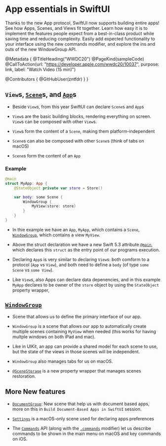 # App essentials in SwiftUI

Thanks to the new App protocol, SwiftUI now supports building entire apps! See how Apps, Scenes, and Views fit together. Learn how easy it is to implement the features people expect from a best-in-class product while saving time and reducing complexity. Easily add expected functionality to your interface using the new commands modifier, and explore the ins and outs of the new WindowGroup API.

@Metadata {
   @TitleHeading("WWDC20")
   @PageKind(sampleCode)
   @CallToAction(url: "https://developer.apple.com/wwdc20/10037", purpose: link, label: "Watch Video (15 min)")

   @Contributors {
      @GitHubUser(zntfdr)
   }
}



## `View`s, [`Scene`][scene]s, and [`App`][app]s

- Beside `View`s, from this year SwiftUI can declare `Scene`s and `App`s

- `View`s are the basic building blocks, rendering everything on screen. `View`s can be composed with other `View`s.

- `View`s form the content of a `Scene`, making them platform-independent

- `Scene`s can also be composed with other `Scene`s (think of tabs on macOS)

- `Scene`s form the content of an `App`

### Example

```Swift
@main
struct MyApp: App {
    @StateObject private var store = Store()

    var body: some Scene {
        WindowGroup {
            MyView(store: store)
        }
    }
}
```

- In thie example we have an `App`, `MyApp`, which contains a `Scene`, [`WindowGroup`][wg], which contains a view `MyView`.

- Above the struct declaration we have a new Swift 5.3 attribute [`@main`][main], which declares this `struct` as the entry point of our programs execution.

- Declaring `App`s is very similar to declaring `View`s: both comform to a protocol (`App` vs `View`), and both need to define a `body` (of type `some Scene` vs `some View`).

- Like `View`s, also Apps can declare data depenencies, and in this example `MyApp` declares to be owner of the `store` object by using the `StateObject` property wrapper,

## [`WindowGroup`][wg]

- Scene that allows us to define the primary interface of our app.

- `WindowGroup` is a scene that allows our app to automatically create multiple scenes containing `MyView` when needed (this works for having multple windows on both iPad and mac).

- Like in UIKit, an app can provide a shared model for each scene to use, but the state of the views in those scenes will be independent.

- `WindowGroup` also manages tabs for us on macOS.

- [`@SceneStorage`][scenestore] is a new property wrapper that manages scenes restoration.

## More New features

- [`DocumentGroup`][docg]: New scene that help us with document based apps, more on this in `Build Document-Based Apps in SwiftUI` session.

- [`Settings`][sett] is a macOS-only scene used for declaring apps preferences

- The [`Commands`][cmd] API (along with the [`.commands`][cmdm] modifier) let us describe commands to be shown in the main menu on macOS and key commands on iOS.

[app]: https://developer.apple.com/documentation/swiftui/app
[scene]: https://developer.apple.com/documentation/swiftui/scene
[main]: https://docs.swift.org/swift-book/ReferenceManual/Attributes.html#ID626
[wg]: https://developer.apple.com/documentation/swiftui/windowgroup
[scenestore]: https://developer.apple.com/documentation/swiftui/scenestorage
[docg]: https://developer.apple.com/documentation/swiftui/documentgroup
[sett]: https://developer.apple.com/documentation/swiftui/settings
[cmd]: https://developer.apple.com/documentation/swiftui/commands
[cmdm]: https://developer.apple.com/documentation/swiftui/scene/commands(content:)